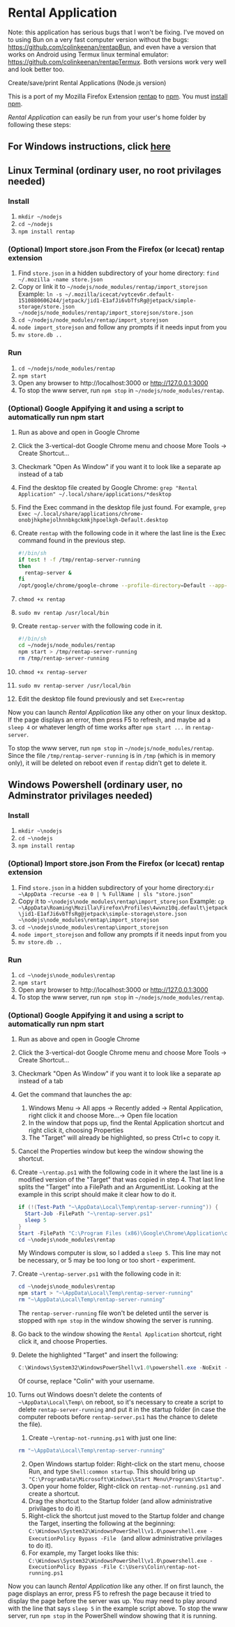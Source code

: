 # Rental Application
Note: this application has serious bugs that I won't be fixing. I've moved on to using Bun on a very fast computer version without the bugs: https://github.com/colinkeenan/rentapBun, and even have a version that works on Android using Termux linux terminal emulator: https://github.com/colinkeenan/rentapTermux. Both versions work very well and look better too.

Create/save/print Rental Applications (Node.js version)

This is a port of my Mozilla Firefox Extension [rentap](https://github.com/colinkeenan/rentap) to [npm](https://www.npmjs.com/). You must [install npm](https://docs.npmjs.com/getting-started/installing-node#1-install-nodejs--npm). 

*Rental Application* can easily be run from your user's home folder by following these steps:

## For Windows instructions, click [here](https://github.com/colinkeenan/rentap.js#windows-powershell-ordinary-user-no-adminstrator-privilages-needed)

## Linux Terminal (ordinary user, no root privilages needed)
### Install
1. `mkdir ~/nodejs`
2. `cd ~/nodejs`
3. `npm install rentap`

### (Optional) Import store.json From the Firefox (or Icecat) rentap extension
1. Find `store.json` in a hidden subdirectory of your home directory: `find ~/.mozilla -name store.json`
2. Copy or link it to `~/nodejs/node_modules/rentap/import_storejson` Example: `ln -s ~/.mozilla/icecat/vytcev6r.default-1510880606244/jetpack/jid1-E1afJi6vbTfsRg@jetpack/simple-storage/store.json ~/nodejs/node_modules/rentap/import_storejson/store.json`
3. `cd ~/nodejs/node_modules/rentap/import_storejson`
4. `node import_storejson` and follow any prompts if it needs input from you
5. `mv store.db ..`

### Run
1. `cd ~/nodejs/node_modules/rentap`
2. `npm start`
3. Open any browser to http://localhost:3000 or http://127.0.0.1:3000
4. To stop the www server, run `npm stop` in `~/nodejs/node_modules/rentap`.

### (Optional) Google Appifying it and using a script to automatically run npm start
1. Run as above and open in Google Chrome
2. Click the 3-vertical-dot Google Chrome menu and choose More Tools -> Create Shortcut...
3. Checkmark "Open As Window" if you want it to look like a separate ap instead of a tab
4. Find the desktop file created by Google Chrome: `grep "Rental Application" ~/.local/share/applications/*desktop`
5. Find the Exec command in the desktop file just found. For example, `grep Exec ~/.local/share/applications/chrome-onobjhkphejolhnnbkgckmkjhpoelkgh-Default.desktop`
6. Create `rentap` with the following code in it where the last line is the Exec command found in the previous step.

    ```bash
    #!/bin/sh
    if test ! -f /tmp/rentap-server-running
    then
      rentap-server &
    fi
    /opt/google/chrome/google-chrome --profile-directory=Default --app-id=onobjhkphejolhnnbkgckmkjhpoelkgh
    ```
7. `chmod +x rentap`
8. `sudo mv rentap /usr/local/bin`
9. Create `rentap-server` with the following code in it.

    ```bash
    #!/bin/sh
    cd ~/nodejs/node_modules/rentap
    npm start > /tmp/rentap-server-running
    rm /tmp/rentap-server-running
    ```

10. `chmod +x rentap-server`
11. `sudo mv rentap-server /usr/local/bin`
12. Edit the desktop file found previously and set `Exec=rentap`

Now you can launch *Rental Application* like any other on your linux desktop. 
If the page displays an error, then press F5 to refresh, and maybe ad a `sleep 4` or whatever length of time works after `npm start ...` in `rentap-server`.

To stop the www server, run `npm stop` in `~/nodejs/node_modules/rentap`.
Since the file `/tmp/rentap-server-running` is in `/tmp` (which is in memory only), it will be deleted on reboot even if `rentap` didn't get to delete it.

## Windows Powershell (ordinary user, no Adminstrator privilages needed)
### Install
1. `mkdir ~\nodejs`
2. `cd ~\nodejs`
3. `npm install rentap`

### (Optional) Import store.json From the Firefox (or Icecat) rentap extension
1. Find `store.json` in a hidden subdirectory of your home directory:`dir ~\AppData -recurse -ea 0 | % FullName | sls "store.json"`
2. Copy it to `~\nodejs\node_modules\rentap\import_storejson` Example: `cp ~\AppData\Roaming\Mozilla\Firefox\Profiles\4wvnz10q.default\jetpack\jid1-E1afJi6vbTfsRg@jetpack\simple-storage\store.json ~\nodejs\node_modules\rentap\import_storejson`
3. `cd ~\nodejs\node_modules\rentap\import_storejson`
4. `node import_storejson` and follow any prompts if it needs input from you
5. `mv store.db ..`

### Run
1. `cd ~\nodejs\node_modules\rentap`
2. `npm start`
3. Open any browser to http://localhost:3000 or http://127.0.0.1:3000
4. To stop the www server, run `npm stop` in `~/nodejs/node_modules/rentap`.

### (Optional) Google Appifying it and using a script to automatically run npm start
1. Run as above and open in Google Chrome
2. Click the 3-vertical-dot Google Chrome menu and choose More Tools -> Create Shortcut...
3. Checkmark "Open As Window" if you want it to look like a separate ap instead of a tab
4. Get the command that launches the ap:
    1. Windows Menu -> All apps -> Recently added -> Rental Application, right click it and choose More...-> Open file location
    2. In the window that pops up, find the Rental Application shortcut and right click it, choosing Properties
    3. The "Target" will already be highlighted, so press Ctrl+c to copy it.
5. Cancel the Properties window but keep the window showing the shortcut.
6. Create `~\rentap.ps1` with the following code in it where the last line is a modified version of the "Target" that was copied in step 4. That last line splits the "Target" into a FilePath and an ArgumentList. Looking at the example in this script should make it clear how to do it.

    ```ps1
    if (!(Test-Path "~\AppData\Local\Temp\rentap-server-running")) {
      Start-Job -FilePath "~\rentap-server.ps1"
      sleep 5
    }
    Start -FilePath "C:\Program Files (x86)\Google\Chrome\Application\chrome.exe" -ArgumentList "--profile-directory=Default --app-id=onobjhkphejolhnnbkgckmkjhpoelkgh"
    cd ~\nodejs\node_modules\rentap
    ```
    My Windows computer is slow, so I added a `sleep 5`. This line may not be necessary, or 5 may be too long or too short - experiment.

7. Create `~\rentap-server.ps1` with the following code in it:

    ```ps1
    cd ~\nodejs\node_modules\rentap
    npm start > "~\AppData\Local\Temp\rentap-server-running"
    rm "~\AppData\Local\Temp\rentap-server-running"
    ```
    The `rentap-server-running` file won't be deleted until the server is stopped with `npm stop` in the window showing the server is running.

9. Go back to the window showing the `Rental Application` shortcut, right click it, and choose Properties.
10. Delete the highlighted "Target" and insert the following:

    ```ps1
    C:\Windows\System32\WindowsPowerShell\v1.0\powershell.exe -NoExit -File C:\Users\Colin\rentap.ps1
    ```
    Of course, replace "Colin" with your username.

11. Turns out Windows doesn't delete the contents of `~\AppData\Local\Temp\` on reboot, so it's necessary to create a script to delete `rentap-server-running` and put it in the startup folder (in case the computer reboots before `rentap-server.ps1` has the chance to delete the file).
    1. Create `~\rentap-not-running.ps1` with just one line:

    ```ps1
    rm "~\AppData\Local\Temp\rentap-server-running"
    ```
    2. Open Windows startup folder: Right-click on the start menu, choose Run, and type `Shell:common startup`. This should bring up `"C:\ProgramData\Microsoft\Windows\Start Menu\Programs\Startup"`.
    3. Open your home folder, Right-click on `rentap-not-running.ps1` and create a shortcut.
    4. Drag the shortcut to the Startup folder (and allow administrative privilages to do it).
    5. Right-click the shortcut just moved to the Startup folder and change the Target, inserting the following at the beginning: `C:\Windows\System32\WindowsPowerShell\v1.0\powershell.exe -ExecutionPolicy Bypass -File ` (and allow administrative privilages to do it).
    6. For example, my Target looks like this: `C:\Windows\System32\WindowsPowerShell\v1.0\powershell.exe -ExecutionPolicy Bypass -File C:\Users\Colin\rentap-not-running.ps1`

Now you can launch *Rental Application* like any other. If on first launch, the page displays an error, press F5 to refresh the page because it tried to display the page before the server was up. You may need to play around with the line that says `sleep 5` in the example script above.
To stop the www server, run `npm stop` in the PowerShell window showing that it is running.

